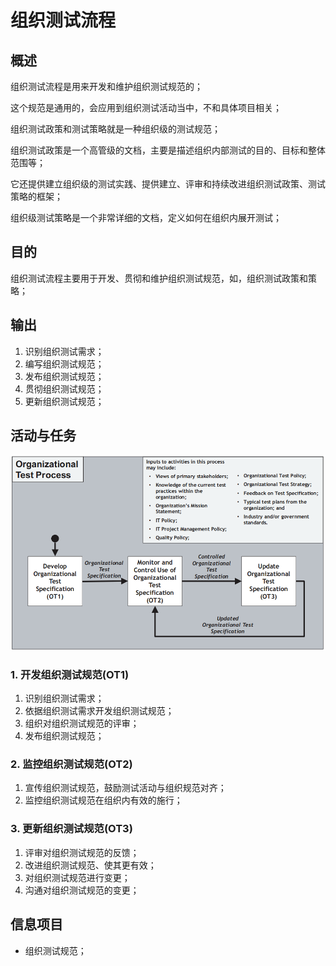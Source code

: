 # 组织测试流程

## 概述

组织测试流程是用来开发和维护组织测试规范的；

这个规范是通用的，会应用到组织测试活动当中，不和具体项目相关；

组织测试政策和测试策略就是一种组织级的测试规范；

组织测试政策是一个高管级的文档，主要是描述组织内部测试的目的、目标和整体范围等；

它还提供建立组织级的测试实践、提供建立、评审和持续改进组织测试政策、测试策略的框架；

组织级测试策略是一个非常详细的文档，定义如何在组织内展开测试；

## 目的

组织测试流程主要用于开发、贯彻和维护组织测试规范，如，组织测试政策和策略；

## 输出

1. 识别组织测试需求；
2. 编写组织测试规范；
3. 发布组织测试规范；
4. 贯彻组织测试规范；
5. 更新组织测试规范；

## 活动与任务

![&#x7EC4;&#x7EC7;&#x6D4B;&#x8BD5;&#x6D41;&#x7A0B;&#x7684;&#x4E09;&#x4E2A;&#x7EC4;&#x8981;&#x7684;&#x4EFB;&#x52A1;](../../../../.gitbook/assets/image%20%2851%29.png)

### 1. 开发组织测试规范\(OT1\)

1. 识别组织测试需求；
2. 依据组织测试需求开发组织测试规范；
3. 组织对组织测试规范的评审；
4. 发布组织测试规范；

### 2. 监控组织测试规范\(OT2\)

1. 宣传组织测试规范，鼓励测试活动与组织规范对齐；
2. 监控组织测试规范在组织内有效的施行；

### 3. 更新组织测试规范\(OT3\)

1. 评审对组织测试规范的反馈；
2. 改进组织测试规范、使其更有效；
3. 对组织测试规范进行变更；
4. 沟通对组织测试规范的变更；

## 信息项目

* 组织测试规范；

